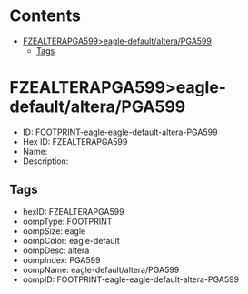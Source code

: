 



Contents
========

* [FZEALTERAPGA599>eagle-default/altera/PGA599](#fzealterapga599eagle-defaultalterapga599)
	* [Tags](#tags)

# FZEALTERAPGA599>eagle-default/altera/PGA599

- ID: FOOTPRINT-eagle-eagle-default-altera-PGA599
- Hex ID: FZEALTERAPGA599
- Name: 
- Description: 

## Tags

- hexID: FZEALTERAPGA599
- oompType: FOOTPRINT
- oompSize: eagle
- oompColor: eagle-default
- oompDesc: altera
- oompIndex: PGA599
- oompName: eagle-default/altera/PGA599
- oompID: FOOTPRINT-eagle-eagle-default-altera-PGA599
